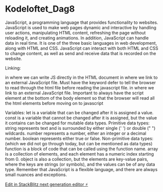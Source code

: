 # Kodeloftet_Dag8

JavaScript, a programming language that provides functionality to websites. JavaScript is used to make web pages dynamic and interactive by handling user actions, manipulating HTML content, refreshing the page without reloading it, and creating animations. In addition, JavaScript can handle data in real time. It is one of the three basic languages ​​in web development, along with HTML and CSS. JavaScript can interact with both HTML and CSS to change content, as well as send and receive data that is recorded on the website.

Linking:
<script></script> in <head> where we can write JS directly in the HTML document
<script src="name.js"></script>
<script type="module" src="name.js"></script> in <head> where we link to an external JavaScript file. Must have the keyword defer to tell the browser to read through the html file before reading the javascript file.
<script src="navn.js"></script> in <body> where we link to an external JavaScript file. Important to always have the script element at the bottom of the body element so that the browser will read all the html elements before moving on to javascript
Variables:
let is a variable that can be changed after it is assigned a value.
const is a variable that cannot be changed after it is assigned, but the value it contains can be changed for mutable data types.
Primitive data types:
string represents text and is surrounded by either single (' ') or double (" ") wildcards.
number represents a number, either an integer or a decimal number.
boolean represents either true or false.
Non-primitive data types: (which we did not go through today, but can be mentioned as data types)
function is a block of code that can be called using the function name.
array is a collection of elements, and each element has a numeric index starting from 0.
object is also a collection, but the elements are key-value pairs, where the keys are strings (or symbols), and the values ​​can be of any data type.
Remember that JavaScript is a flexible language, and there are always small nuances and exceptions.

[Edit in StackBlitz next generation editor ⚡️](https://stackblitz.com/~/github.com/sharmababita/Kodeloftet_Dag8)
